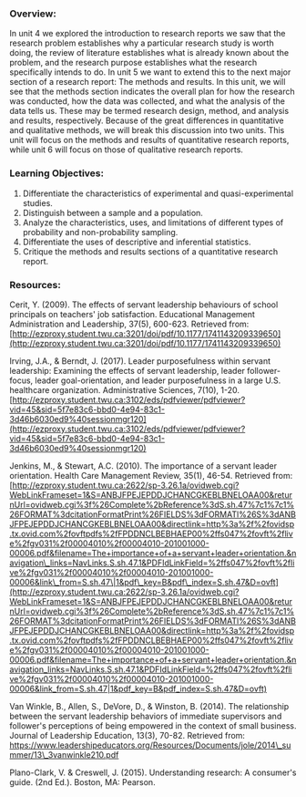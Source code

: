 ### Overview:

In unit 4 we explored the introduction to research reports we saw that the research problem establishes why a particular research study is worth doing, the review of literature establishes what is already known about the problem, and the research purpose establishes what the research specifically intends to do.  In unit 5 we want to extend this to the next major section of a research report:  The methods and results.  In this unit, we will see that the methods section indicates the overall plan for how the research was conducted, how the data was collected, and what the analysis of the data tells us.  These may be termed research design, method, and analysis and results, respectively.  Because of the great differences in quantitative and qualitative methods, we will break this discussion into two units.  This unit will focus on the methods and results of quantitative research reports, while unit 6 will focus on those of qualitative research reports.

### Learning Objectives:

1. Differentiate the characteristics of experimental and quasi-experimental studies. 
2. Distinguish between a sample and a population. 
3. Analyze the characteristics, uses, and limitations of different types of probability and non-probability sampling. 
4. Differentiate the uses of descriptive and inferential statistics. 
5. Critique the methods and results sections of a quantitative research report.

### Resources:

Cerit, Y. \(2009\).  The effects of servant leadership behaviours of school principals on teachers' job satisfaction. Educational Management Administration and Leadership, 37\(5\), 600-623. Retrieved from: [http://ezproxy.student.twu.ca:3201/doi/pdf/10.1177/1741143209339650](http://ezproxy.student.twu.ca:3201/doi/pdf/10.1177/1741143209339650)

Irving, J.A., & Berndt, J. \(2017\). Leader purposefulness within servant leadership: Examining the effects of servant leadership, leader follower-focus, leader goal-orientation, and leader purposefulness in a large U.S. healthcare organization. Administrative Sciences, 7\(10\), 1-20. [http://ezproxy.student.twu.ca:3102/eds/pdfviewer/pdfviewer?vid=45&sid=5f7e83c6-bbd0-4e94-83c1-3d46b6030ed9%40sessionmgr120](http://ezproxy.student.twu.ca:3102/eds/pdfviewer/pdfviewer?vid=45&sid=5f7e83c6-bbd0-4e94-83c1-3d46b6030ed9%40sessionmgr120)

Jenkins, M., & Stewart, A.C. \(2010\). The importance of a servant leader orientation. Health Care Management Review, 35\(1\), 46-54. Retrieved from: [http://ezproxy.student.twu.ca:2622/sp-3.26.1a/ovidweb.cgi?WebLinkFrameset=1&S=ANBJFPEJEPDDJCHANCGKEBLBNELOAA00&returnUrl=ovidweb.cgi%3f%26Complete%2bReference%3dS.sh.47%7c1%7c1%26FORMAT%3dcitationFormatPrint%26FIELDS%3dFORMATl%26S%3dANBJFPEJEPDDJCHANCGKEBLBNELOAA00&directlink=http%3a%2f%2fovidsp.tx.ovid.com%2fovftpdfs%2fFPDDNCLBEBHAEP00%2ffs047%2fovft%2flive%2fgv031%2f00004010%2f00004010-201001000-00006.pdf&filename=The+importance+of+a+servant+leader+orientation.&navigation\_links=NavLinks.S.sh.47.1&PDFIdLinkField=%2ffs047%2fovft%2flive%2fgv031%2f00004010%2f00004010-201001000-00006&link\_from=S.sh.47\|1&pdf\_key=B&pdf\_index=S.sh.47&D=ovft](http://ezproxy.student.twu.ca:2622/sp-3.26.1a/ovidweb.cgi?WebLinkFrameset=1&S=ANBJFPEJEPDDJCHANCGKEBLBNELOAA00&returnUrl=ovidweb.cgi%3f%26Complete%2bReference%3dS.sh.47%7c1%7c1%26FORMAT%3dcitationFormatPrint%26FIELDS%3dFORMATl%26S%3dANBJFPEJEPDDJCHANCGKEBLBNELOAA00&directlink=http%3a%2f%2fovidsp.tx.ovid.com%2fovftpdfs%2fFPDDNCLBEBHAEP00%2ffs047%2fovft%2flive%2fgv031%2f00004010%2f00004010-201001000-00006.pdf&filename=The+importance+of+a+servant+leader+orientation.&navigation_links=NavLinks.S.sh.47.1&PDFIdLinkField=%2ffs047%2fovft%2flive%2fgv031%2f00004010%2f00004010-201001000-00006&link_from=S.sh.47|1&pdf_key=B&pdf_index=S.sh.47&D=ovft)

Van Winkle, B., Allen, S., DeVore, D., & Winston, B. \(2014\). The relationship between the servant leadership behaviors of immediate supervisors and follower's perceptions of being empowered in the context of small business. Journal of Leadership Education, 13\(3\), 70-82. Retrieved from: https://www.leadershipeducators.org/Resources/Documents/jole/2014\_summer/13\_3vanwinkle210.pdf

Plano-Clark, V. & Creswell, J. \(2015\). Understanding research: A consumer's guide. \(2nd Ed.\). Boston, MA: Pearson.

### 



